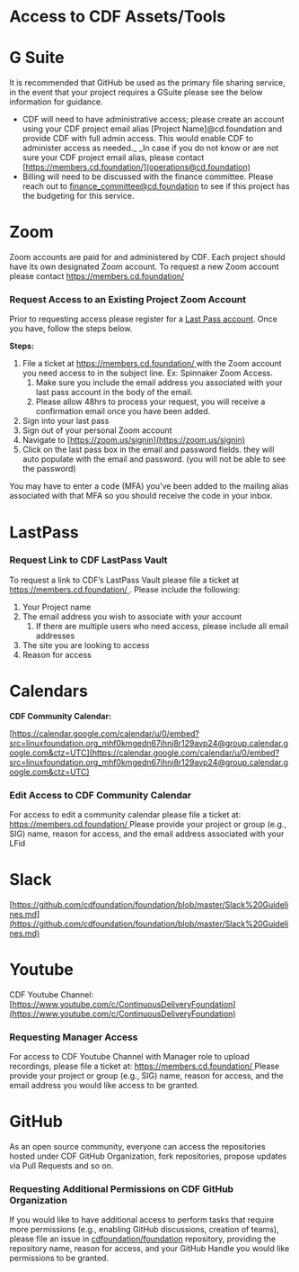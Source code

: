 # Access to CDF Assets/Tools

# G Suite

It is recommended that GitHub be used as the primary file sharing service, in the event that your project requires a GSuite please see the below information for guidance.



* CDF will need to have administrative access; please create an account using your CDF project email alias [Project Name]@cd.foundation and provide CDF with full admin access. This would enable CDF to administer access as needed._ _In case if you do not know or are not sure your CDF project email alias, please contact [https://members.cd.foundation/](operations@cd.foundation)
* Billing will need to be discussed with the finance committee. Please reach out to [finance_committee@cd.foundation](finance_committee@cd.foundation) to see if this project has the budgeting for this service.


# Zoom

Zoom accounts are paid for and administered by CDF. Each project should have its own designated Zoom account. To request a new Zoom account please contact [https://members.cd.foundation/ ](https://members.cd.foundation/)


### Request Access to an Existing Project Zoom Account

 

Prior to requesting access please register for a [Last Pass account](#heading=h.uv09w0ha1gb9). Once you have, follow the steps below.

**Steps:**



1. File a ticket at [https://members.cd.foundation/ ](https://members.cd.foundation/)with the Zoom account you need access to in the subject line. Ex: Spinnaker Zoom Access.
    1. Make sure you include the email address you associated with your last pass account in the body of the email.
    2. Please allow 48hrs to process your request, you will receive a confirmation email once you have been added.
2. Sign into your last pass
3. Sign out of your personal Zoom account
4. Navigate to [https://zoom.us/signin](https://zoom.us/signin)
5. Click on the last pass box in the email and password fields. they will auto populate with the email and password. (you will not be able to see the password)

You may have to enter a code (MFA) you've been added to the mailing alias associated with that MFA so you should receive the code in your inbox.


# LastPass


### Request Link to CDF LastPass Vault

To request a link to CDF’s LastPass Vault please file a ticket at  [https://members.cd.foundation/ ](https://members.cd.foundation/). Please include the following:

1. Your Project name
2. The email address you wish to associate with your account
    1. If there are multiple users who need access, please include all email addresses	
3. The site you are looking to access
4. Reason for access


# Calendars

**CDF Community Calendar:**

[https://calendar.google.com/calendar/u/0/embed?src=linuxfoundation.org_mhf0kmgedn67ihni8r129avp24@group.calendar.google.com&ctz=UTC](https://calendar.google.com/calendar/u/0/embed?src=linuxfoundation.org_mhf0kmgedn67ihni8r129avp24@group.calendar.google.com&ctz=UTC) 


### Edit Access to CDF Community Calendar

For access to edit a community calendar please file a ticket at: [https://members.cd.foundation/ ](https://members.cd.foundation/) Please provide your project or group (e.g., SIG) name, reason for access, and the email address associated with your LFid


# Slack 

[https://github.com/cdfoundation/foundation/blob/master/Slack%20Guidelines.md](https://github.com/cdfoundation/foundation/blob/master/Slack%20Guidelines.md) 


# Youtube

CDF Youtube Channel: [https://www.youtube.com/c/ContinuousDeliveryFoundation](https://www.youtube.com/c/ContinuousDeliveryFoundation)


### Requesting Manager Access

For access to CDF Youtube Channel with Manager role to upload recordings, please file a ticket at: [https://members.cd.foundation/ ](https://members.cd.foundation/) Please provide your project or group (e.g., SIG) name, reason for access, and the email address you would like access to be granted.


# GitHub

As an open source community, everyone can access the repositories hosted under CDF GitHub Organization, fork repositories, propose updates via Pull Requests and so on. 


### Requesting Additional Permissions on CDF GitHub Organization

If you would like to have additional access to perform tasks that require more permissions (e.g., enabling GitHub discussions, creation of teams), please file an issue in [cdfoundation/foundation](https://github.com/cdfoundation/foundation/issues) repository, providing the repository name, reason for access, and your GitHub Handle you would like permissions to be granted.
